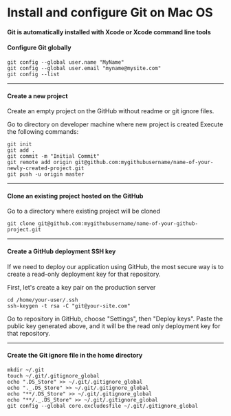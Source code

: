 # Install and configure Git on Mac OS

#### Git is automatically installed with Xcode or Xcode command line tools

#### Configure Git globally
```console
git config --global user.name "MyName"
git config --global user.email "myname@mysite.com"
git config --list
```

***

#### Create a new project

Create an empty project on the GitHub without readme or git ignore files.

Go to directory on developer machine where new project is created
Execute the following commands:

```console
git init
git add .
git commit -m "Initial Commit"
git remote add origin git@github.com:mygithubusername/name-of-your-newly-created-project.git
git push -u origin master
```

***

#### Clone an existing project hosted on the GitHub

Go to a directory where existing project will be cloned

```console
git clone git@github.com:mygithubusername/name-of-your-github-project.git
```

***

#### Create a GitHub deployment SSH key

If we need to deploy our application using GitHub,
the most secure way is to create a read-only deployment key for that repository.

First, let's create a key pair on the production server

```console
cd /home/your-user/.ssh
ssh-keygen -t rsa -C "git@your-site.com"
```

Go to repository in GitHub, choose "Settings", then "Deploy keys".
Paste the public key generated above, and it will be the read only deployment key for that repository.

***

#### Create the Git ignore file in the home directory

```console
mkdir ~/.git
touch ~/.git/.gitignore_global
echo ".DS_Store" >> ~/.git/.gitignore_global
echo "._.DS_Store" >> ~/.git/.gitignore_global
echo "**/.DS_Store" >> ~/.git/.gitignore_global
echo "**/._.DS_Store" >> ~/.git/.gitignore_global
git config --global core.excludesfile ~/.git/.gitignore_global
```
